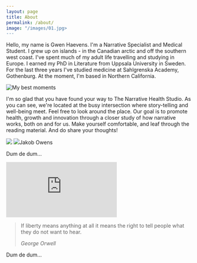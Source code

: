```yaml
---
layout: page
title: About
permalink: /about/
image: "/images/01.jpg>
---
```


Hello, my name is Gwen Haevens. I'm a Narrative Specialist and Medical Student. I grew up on islands - in the Canadian arctic and off the southern west coast. I've spent much of my adult life travelling and studying in Europe. I earned my PhD in Literature from Uppsala University in Sweden. For the last three years I've studied medicine at Sahlgrenska Academy, Gothenburg. At the moment, I'm based in Northern California. 

![My best moments]({{site.baseurl}}/images/70.jpg)

I'm so glad that you have found your way to The Narrative Health Studio. As you can see, we're located at the busy intersection where story-telling and well-being meet. Feel free to look around the place. Our goal is to promote health, growth and innovation through a closer study of how narrative works, both on and for us. Make yourself comfortable, and leaf through the reading material.
And do share your thoughts! 

<div class="gallery-box">
  <div class="gallery">
    <img src=">
    <img src=">
    <img src=">
  </div>
  <em>My best moments / <a href="https://unsplash.com/@jakobowens1" target="_blank">Jakob Owens</a></em>
</div>

Dum de dum...


<p><iframe src="https://www.youtube.com/embed/R3VMW6fxK6Y" frameborder="0" allowfullscreen></iframe></p>



> If liberty means anything at all it means the right to tell people what they do not want to hear.
>
> <cite>George Orwell</cite>

Dum de dum...
